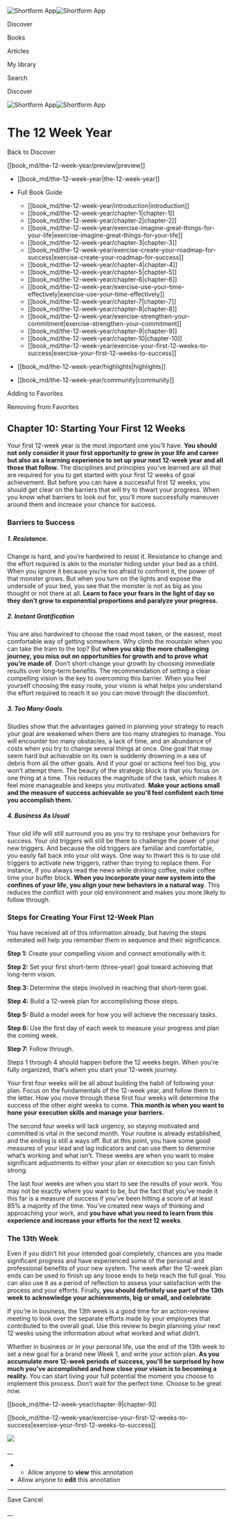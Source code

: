 ![Shortform App](/img/logo.36a2399e.svg)![Shortform App](/img/logo-dark.70c1b072.svg)

Discover

Books

Articles

My library

Search

Discover

![Shortform App](/img/logo.36a2399e.svg)![Shortform App](/img/logo-dark.70c1b072.svg)

# The 12 Week Year

Back to Discover

[[book_md/the-12-week-year/preview|preview]]

  * [[book_md/the-12-week-year|the-12-week-year]]
  * Full Book Guide

    * [[book_md/the-12-week-year/introduction|introduction]]
    * [[book_md/the-12-week-year/chapter-1|chapter-1]]
    * [[book_md/the-12-week-year/chapter-2|chapter-2]]
    * [[book_md/the-12-week-year/exercise-imagine-great-things-for-your-life|exercise-imagine-great-things-for-your-life]]
    * [[book_md/the-12-week-year/chapter-3|chapter-3]]
    * [[book_md/the-12-week-year/exercise-create-your-roadmap-for-success|exercise-create-your-roadmap-for-success]]
    * [[book_md/the-12-week-year/chapter-4|chapter-4]]
    * [[book_md/the-12-week-year/chapter-5|chapter-5]]
    * [[book_md/the-12-week-year/chapter-6|chapter-6]]
    * [[book_md/the-12-week-year/exercise-use-your-time-effectively|exercise-use-your-time-effectively]]
    * [[book_md/the-12-week-year/chapter-7|chapter-7]]
    * [[book_md/the-12-week-year/chapter-8|chapter-8]]
    * [[book_md/the-12-week-year/exercise-strengthen-your-commitment|exercise-strengthen-your-commitment]]
    * [[book_md/the-12-week-year/chapter-9|chapter-9]]
    * [[book_md/the-12-week-year/chapter-10|chapter-10]]
    * [[book_md/the-12-week-year/exercise-your-first-12-weeks-to-success|exercise-your-first-12-weeks-to-success]]
  * [[book_md/the-12-week-year/highlights|highlights]]
  * [[book_md/the-12-week-year/community|community]]



Adding to Favorites 

Removing from Favorites 

## Chapter 10: Starting Your First 12 Weeks

Your first 12-week year is the most important one you’ll have. **You should not only consider it your first opportunity to grow in your life and career but also as a learning experience to set up your next 12-week year and all those that follow.** The disciplines and principles you’ve learned are all that are required for you to get started with your first 12 weeks of goal achievement. But before you can have a successful first 12 weeks, you should get clear on the barriers that will try to thwart your progress. When you know what barriers to look out for, you'll more successfully maneuver around them and increase your chance for success.

### Barriers to Success

##### 1\. Resistance.

Change is hard, and you’re hardwired to resist it. Resistance to change and the effort required is akin to the monster hiding under your bed as a child. When you ignore it because you’re too afraid to confront it, the power of that monster grows. But when you turn on the lights and expose the underside of your bed, you see that the monster is not as big as you thought or not there at all. **Learn to face your fears in the light of day so they don’t grow to exponential proportions and paralyze your progress.**

##### 2\. Instant Gratification

You are also hardwired to choose the road most taken, or the easiest, most comfortable way of getting somewhere. Why climb the mountain when you can take the tram to the top? But **when you skip the more challenging journey, you miss out on opportunities for growth and to prove what you’re made of**. Don’t short-change your growth by choosing immediate results over long-term benefits. The recommendation of setting a clear compelling vision is the key to overcoming this barrier. When you feel yourself choosing the easy route, your vision is what helps you understand the effort required to reach it so you can move through the discomfort.

##### 3\. Too Many Goals

Studies show that the advantages gained in planning your strategy to reach your goal are weakened when there are too many strategies to manage. You will encounter too many obstacles, a lack of time, and an abundance of costs when you try to change several things at once. One goal that may seem hard but achievable on its own is suddenly drowning in a sea of debris from all the other goals. And if your goal or actions feel too big, you won’t attempt them. The beauty of the strategic block is that you focus on one thing at a time. This reduces the magnitude of the task, which makes it feel more manageable and keeps you motivated. **Make your actions small and the measure of success achievable so you'll feel confident each time you accomplish them.**

##### 4\. Business As Usual

Your old life will still surround you as you try to reshape your behaviors for success. Your old triggers will still be there to challenge the power of your new triggers. And because the old triggers are familiar and comfortable, you easily fall back into your old ways. One way to thwart this is to use old triggers to activate new triggers, rather than trying to replace them. For instance, if you always read the news while drinking coffee, make coffee time your buffer block. **When you incorporate your new system into the confines of your life, you align your new behaviors in a natural way.** This reduces the conflict with your old environment and makes you more likely to follow through.

### Steps for Creating Your First 12-Week Plan

You have received all of this information already, but having the steps reiterated will help you remember them in sequence and their significance.

**Step 1:** Create your compelling vision and connect emotionally with it.

**Step 2:** Set your first short-term (three-year) goal toward achieving that long-term vision.

**Step 3:** Determine the steps involved in reaching that short-term goal.

**Step 4:** Build a 12-week plan for accomplishing those steps.

**Step 5:** Build a model week for how you will achieve the necessary tasks.

**Step 6:** Use the first day of each week to measure your progress and plan the coming week.

**Step 7:** Follow through.

Steps 1 through 4 should happen before the 12 weeks begin. When you're fully organized, that’s when you start your 12-week journey.

Your first four weeks will be all about building the habit of following your plan. Focus on the fundamentals of the 12-week year, and follow them to the letter. How you move through these first four weeks will determine the success of the other eight weeks to come. **This month is when you want to hone your execution skills and manage your barriers.**

The second four weeks will lack urgency, so staying motivated and committed is vital in the second month. Your routine is already established, and the ending is still a ways off. But at this point, you have some good measures of your lead and lag indicators and can use them to determine what’s working and what isn’t. These weeks are when you want to make significant adjustments to either your plan or execution so you can finish strong.

The last four weeks are when you start to see the results of your work. You may not be exactly where you want to be, but the fact that you’ve made it this far is a measure of success if you’ve been hitting a score of at least 85% a majority of the time. You’ve created new ways of thinking and approaching your work, and **you have what you need to learn from this experience and increase your efforts for the next 12 weeks**.

### The 13th Week

Even if you didn’t hit your intended goal completely, chances are you made significant progress and have experienced some of the personal and professional benefits of your new system. The week after the 12-week plan ends can be used to finish up any loose ends to help reach the full goal. You can also use it as a period of reflection to assess your satisfaction with the process and your efforts. Finally, **you should definitely use part of the 13th week to acknowledge your achievements, big or small, and celebrate**.

If you’re in business, the 13th week is a good time for an action-review meeting to look over the separate efforts made by your employees that contributed to the overall goal. Use this review to begin planning your next 12 weeks using the information about what worked and what didn’t.

Whether in business or in your personal life, use the end of the 13th week to set a new goal for a brand new Week 1, and write your action plan. **As you accumulate more 12-week periods of success, you'll be surprised by how much you’ve accomplished and how close your vision is to becoming a reality.** You can start living your full potential the moment you choose to implement this process. Don’t wait for the perfect time. Choose to be great now.

[[book_md/the-12-week-year/chapter-9|chapter-9]]

[[book_md/the-12-week-year/exercise-your-first-12-weeks-to-success|exercise-your-first-12-weeks-to-success]]

![](https://bat.bing.com/action/0?ti=56018282&Ver=2&mid=036209a7-a796-49fd-88c9-6931aa0e3a20&sid=f30c5e70639211ee87d33f0876d93783&vid=f30c9700639211eeb3a75d830392c94f&vids=0&msclkid=N&pi=0&lg=en-US&sw=800&sh=600&sc=24&nwd=1&tl=Shortform%20%7C%20Book&p=https%3A%2F%2Fwww.shortform.com%2Fapp%2Fbook%2Fthe-12-week-year%2Fchapter-10&r=&lt=313&evt=pageLoad&sv=1&rn=7332)

__

  *   * Allow anyone to **view** this annotation
  * Allow anyone to **edit** this annotation



* * *

Save Cancel

__



